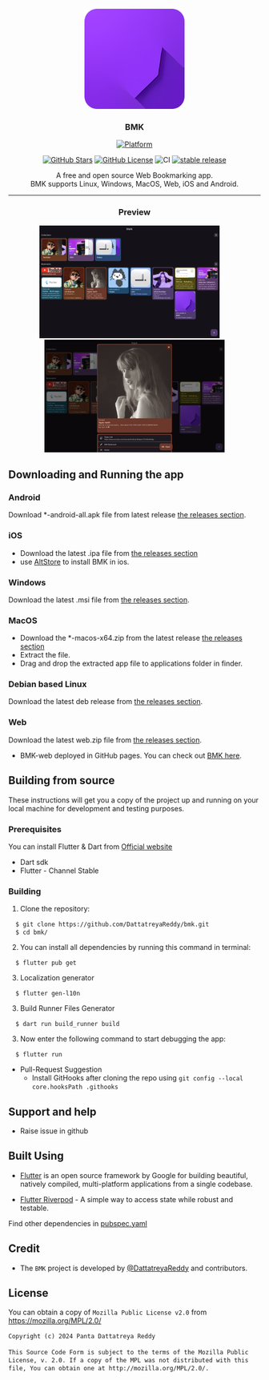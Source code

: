 <p align="center">
 <img width=200px height=200px src="assets/images/bmk_ios.png" alt="BMK logo"/>
</p>

<h3 align="center"> BMK </h3>


<div align="center">

[![Platform](https://img.shields.io/badge/platform-Android%20%7C%20iOS%20%7C%20Linux%20%7C%20Windows%20%7C%20MacOS%20%7C%20Web-lightgrey)][release]
</div>

<div align="center">

[![GitHub Stars](https://img.shields.io/github/stars/DattatreyaReddy/bmk)](https://github.com/DattatreyaReddy/bmk)
[![GitHub License](https://img.shields.io/github/license/DattatreyaReddy/bmk)](https://github.com/DattatreyaReddy/bmk/blob/main/LICENSE)
![CI](https://github.com/DattatreyaReddy/bmk/actions/workflows/publish.yml/badge.svg)
[![stable release](https://img.shields.io/github/release/DattatreyaReddy/bmk.svg?maxAge=3600&label=download)](https://github.com/DattatreyaReddy/bmk/releases)

</div>



<p align="center">
A free and open source Web Bookmarking app.</br>
BMK supports Linux, Windows, MacOS, Web, iOS and Android.
</p>

---


<div align="center">
  <h3> Preview </h3>
  <img width=360px height=225px style="padding-right:20px" src="assets/demo/demo_1.png" alt="BMK logo"/>
  <img width=360px height=225px src="assets/demo/demo_2.png" alt="BMK logo"/>
</div>


## Downloading and Running the app

### Android

Download *-android-all.apk file from latest release [the releases section][release].


### iOS

- Download the latest .ipa file from [the releases section][release]
- use [AltStore](https://altstore.io/) to install BMK in ios.

### Windows

Download the latest .msi file from [the releases section][release].

<!-- if you use WINGET, you can run
```
winget install bmk
``` -->

### MacOS

- Download the *-macos-x64.zip from the latest release [the releases section][release]
- Extract the file.
- Drag and drop the extracted app file to applications folder in finder.

<!-- if you use HomeBrew, you can run
```
brew install --cask bmk
``` -->

### Debian based Linux

Download the latest deb release from [the releases section][release].

<!-- ### Arch based Linux

Download the latest release from [the aur](https://aur.archlinux.org/packages/bmk-bin).

If you use yay, you can run
```
yay -S bmk-bin
```
inside a terminal window. -->

### Web

Download the latest web.zip file from [the releases section][release].

- BMK-web deployed in GitHub pages. You can check out [BMK here](https://bmk.padya.in).


## Building from source

These instructions will get you a copy of the project up and running on your local machine for development and testing purposes.

### Prerequisites

You can install Flutter & Dart from [Official website](https://docs.flutter.dev/get-started/install)

  - Dart sdk
  - Flutter - Channel Stable

### Building

1.  Clone the repository:

```
  $ git clone https://github.com/DattatreyaReddy/bmk.git
  $ cd bmk/
```
2.  You can install all dependencies by running this command in terminal:

```
  $ flutter pub get
```
3.  Localization generator
```
  $ flutter gen-l10n
```
3.  Build Runner Files Generator
```
  $ dart run build_runner build
```

3.  Now enter the following command to start debugging the app:

```
  $ flutter run
```


- Pull-Request Suggestion
  - Install GitHooks after cloning the repo using `git config --local core.hooksPath .githooks`

## Support and help

-   Raise issue in github

## Built Using

- [Flutter](https://flutter.dev/) is an open source framework by Google for building beautiful, natively compiled, multi-platform applications from a single codebase.

- [Flutter Riverpod](https://pub.dev/packages/riverpod/) - A simple way to access state while robust and testable.

Find other dependencies in [pubspec.yaml](pubspec.yaml)

## Credit

- The `BMK` project is developed by [@DattatreyaReddy](https://github.com/DattatreyaReddy) and contributors.

<!-- ## Translation
Feel free to translate the project on [Weblate](https://hosted.weblate.org/projects/DattatreyaReddy/bmk/)

<details><summary>Translation Progress</summary>
<a href="https://hosted.weblate.org/engage/padya/">
<img src="https://hosted.weblate.org/widgets/padya/-/bmk/multi-auto.svg" alt="Translation status" />
</a>
</details> -->

## License

You can obtain a copy of `Mozilla Public License v2.0` from https://mozilla.org/MPL/2.0/


    Copyright (c) 2024 Panta Dattatreya Reddy

    This Source Code Form is subject to the terms of the Mozilla Public
    License, v. 2.0. If a copy of the MPL was not distributed with this
    file, You can obtain one at http://mozilla.org/MPL/2.0/.


[release]: https://github.com/DattatreyaReddy/bmk/releases
[bmk]: https://github.com/DattatreyaReddy/bmk
